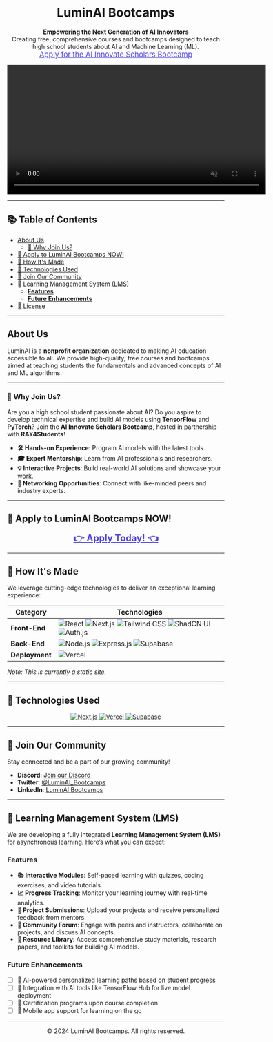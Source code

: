 <h1 align="center">LuminAI Bootcamps</h1>

<p align="center">
  <strong>Empowering the Next Generation of AI Innovators</strong><br>
  Creating free, comprehensive courses and bootcamps designed to teach high school students about AI and Machine Learning (ML).<br>
  <a href="https://forms.gle/RYGHkuvyyzgru3Qh9" style="font-size:1.2em; color:#4F46E5;">Apply for the AI Innovate Scholars Bootcamp</a>
</p>

<div align="center">
  <video src="https://github.com/user-attachments/assets/f6098d59-04bd-49f2-9a8c-3481d90d6491" controls autoplay muted width="600">
    Your browser does not support the video.
  </video>
</div>

---

## 📚 Table of Contents

- [About Us](#about-us)
  - [🧠 Why Join Us?](#-why-join-us)
- [🚀 Apply to LuminAI Bootcamps NOW!](#-apply-to-luminai-bootcamps-now)
- [🌟 How It's Made](#-how-its-made)
- [🔗 Technologies Used](#-technologies-used)
- [🤝 Join Our Community](#-join-our-community)
- [📖 Learning Management System (LMS)](#-learning-management-system-lms)
  - [**Features**](#features)
  - [**Future Enhancements**](#future-enhancements)
- [📜 License](#-license)

---

## About Us

LuminAI is a **nonprofit organization** dedicated to making AI education accessible to all. We provide high-quality, free courses and bootcamps aimed at teaching students the fundamentals and advanced concepts of AI and ML algorithms.

---

### 🧠 **Why Join Us?**

Are you a high school student passionate about AI? Do you aspire to develop technical expertise and build AI models using **TensorFlow** and **PyTorch**? Join the **AI Innovate Scholars Bootcamp**, hosted in partnership with **RAY4Students**!

- **🛠️ Hands-on Experience**: Program AI models with the latest tools.
- **🎓 Expert Mentorship**: Learn from AI professionals and researchers.
- **💡 Interactive Projects**: Build real-world AI solutions and showcase your work.
- **🤝 Networking Opportunities**: Connect with like-minded peers and industry experts.

---

## 🚀 Apply to LuminAI Bootcamps NOW!

<p align="center">
  <a href="https://forms.gle/RYGHkuvyyzgru3Qh9" style="font-size:1.5em; color:#4F46E5;"><strong>👉 Apply Today! 👈</strong></a>
</p>

---

## 🌟 How It's Made

We leverage cutting-edge technologies to deliver an exceptional learning experience:

| **Category**     | **Technologies**                                                                      |
|------------------|----------------------------------------------------------------------------------------|
| **Front-End**    | ![React](https://img.shields.io/badge/React-20232A?style=for-the-badge&logo=react&logoColor=61DAFB) ![Next.js](https://img.shields.io/badge/Next.js-000000?style=for-the-badge&logo=next.js&logoColor=white) ![Tailwind CSS](https://img.shields.io/badge/Tailwind-C0C0C0?style=for-the-badge&logo=tailwind-css&logoColor=06B6D4) ![ShadCN UI](https://img.shields.io/badge/ShadCN%20UI-4F46E5?style=for-the-badge&logo=react&logoColor=white) ![Auth.js](https://img.shields.io/badge/Auth.js-FF4081?style=for-the-badge&logo=javascript&logoColor=white) |
| **Back-End**     | ![Node.js](https://img.shields.io/badge/Node.js-339933?style=for-the-badge&logo=node.js&logoColor=white) ![Express.js](https://img.shields.io/badge/Express.js-000000?style=for-the-badge&logo=express&logoColor=white) ![Supabase](https://img.shields.io/badge/Supabase-3ECF8E?style=for-the-badge&logo=supabase&logoColor=white) |
| **Deployment**   | ![Vercel](https://img.shields.io/badge/Vercel-000000?style=for-the-badge&logo=vercel&logoColor=white) |

*Note: This is currently a static site.*

---

## 🔗 Technologies Used

<p align="center">
  <a href="https://nextjs.org/">
    <img src="https://img.shields.io/badge/Next.js-000000?style=for-the-badge&logo=next.js&logoColor=white" alt="Next.js">
  </a>
  <a href="https://vercel.com/">
    <img src="https://img.shields.io/badge/Vercel-000000?style=for-the-badge&logo=vercel&logoColor=white" alt="Vercel">
  </a>
  <a href="https://supabase.com/">
    <img src="https://img.shields.io/badge/Supabase-3ECF8E?style=for-the-badge&logo=supabase&logoColor=white" alt="Supabase">
  </a>
</p>

---

## 🤝 Join Our Community

Stay connected and be a part of our growing community!

- **Discord**: [Join our Discord](https://discord.com/invite/LuminAI)
- **Twitter**: [@LuminAI_Bootcamps](https://twitter.com/LuminAI_Bootcamps)
- **LinkedIn**: [LuminAI Bootcamps](https://linkedin.com/company/luminai-bootcamps)

---

## 📖 Learning Management System (LMS)

We are developing a fully integrated **Learning Management System (LMS)** for asynchronous learning. Here’s what you can expect:

### **Features**

- **📚 Interactive Modules**: Self-paced learning with quizzes, coding exercises, and video tutorials.
- **📈 Progress Tracking**: Monitor your learning journey with real-time analytics.
- **📝 Project Submissions**: Upload your projects and receive personalized feedback from mentors.
- **💬 Community Forum**: Engage with peers and instructors, collaborate on projects, and discuss AI concepts.
- **📂 Resource Library**: Access comprehensive study materials, research papers, and toolkits for building AI models.

### **Future Enhancements**

- [ ] 🤖 AI-powered personalized learning paths based on student progress
- [ ] 🔗 Integration with AI tools like TensorFlow Hub for live model deployment
- [ ] 🏅 Certification programs upon course completion
- [ ] 📱 Mobile app support for learning on the go

---

<div align="center">
  <p>© 2024 LuminAI Bootcamps. All rights reserved.</p>
</div>
